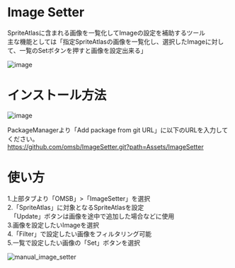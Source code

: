 # Image Setter
SpriteAtlasに含まれる画像を一覧化してImageの設定を補助するツール<br>
主な機能としては「指定SpriteAtlasの画像を一覧化し、選択したImageに対して、一覧のSetボタンを押すと画像を設定出来る」

![image](https://user-images.githubusercontent.com/1855970/129476364-1145c726-c2f5-4c90-a713-4e8e193be937.png)

# インストール方法
![image](https://user-images.githubusercontent.com/1855970/129476323-f9a8d6a2-c703-4d3d-a2ae-ec54bf1c8f70.png)

PackageManagerより「Add package from git URL」に以下のURLを入力してください。<br>
https://github.com/omsb/ImageSetter.git?path=Assets/ImageSetter<br>

# 使い方
1.上部タブより「OMSB」>「ImageSetter」を選択<br>
2.「SpriteAtlas」に対象となるSpriteAtlasを設定<br>
　「Update」ボタンは画像を途中で追加した場合などに使用<br>
3.画像を設定したいImageを選択<br>
4.「Filter」で設定したい画像をフィルタリング可能<br>
5.一覧で設定したい画像の「Set」ボタンを選択<br>

![manual_image_setter](https://user-images.githubusercontent.com/1855970/129476519-ab197c7f-03a7-4757-943a-8cc533c3da1f.gif)
